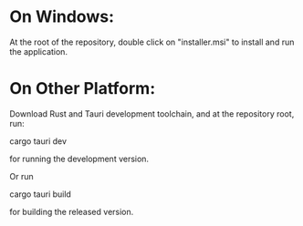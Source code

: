 # On Windows:
At the root of the repository, double click on "installer.msi" to install and run the application.
# On Other Platform:
Download Rust and Tauri development toolchain, and at the repository root, run:

cargo tauri dev

for running the development version.

Or run

cargo tauri build

for building the released version.